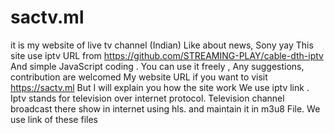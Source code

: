 # sactv.ml
 it is my website of live tv channel (Indian)
Like about news, Sony yay
This site use iptv URL 
from https://github.com/STREAMING-PLAY/cable-dth-iptv
 And simple JavaScript coding . You can use it freely ,
Any suggestions, contribution are welcomed
My website URL if you want to visit https://sactv.ml
But I will explain you how the site work
We use iptv link . Iptv stands for television over internet protocol.
Television channel broadcast there show in internet using hls. and maintain it in m3u8
File. We use link of these files

